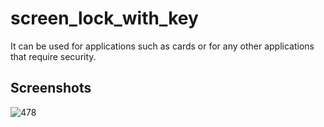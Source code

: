 # screen_lock_with_key

It can be used for applications such as cards or for any other applications that require security.

## Screenshots

![478](https://user-images.githubusercontent.com/75805974/143506555-09dc1899-bffe-4056-a396-6ce0a5e038e7.jpg)
